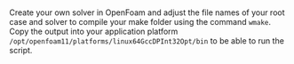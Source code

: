 # 
Create your own solver in OpenFoam and adjust the file names of your root case and solver to compile your make folder using the command `wmake`. Copy the output into your application platform `/opt/openfoam11/platforms/linux64GccDPInt32Opt/bin` to be able to run the script.
